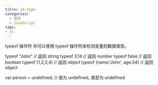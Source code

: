 ```yaml
---
title: JS-type
categories:
  - 语言
  - JavaScript
tags:
- js
---
```


typeof 操作符
你可以使用 typeof 操作符来检测变量的数据类型。

typeof "John"                // 返回 string
typeof 3.14                  // 返回 number
typeof false                 // 返回 boolean
typeof [1,2,3,4]             // 返回 object
typeof {name:'John', age:34} // 返回 object

var person = undefined;     // 值为 undefined, 类型为 undefined
